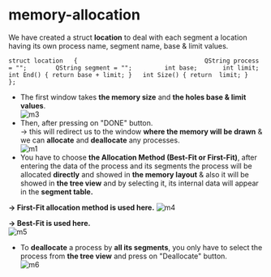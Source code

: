 # memory-allocation

We have created a struct **location** to deal with each segment a location having its own process name, segment name, base & limit values.  

`struct location  
{                                  
      QString process = "";       
      QString segment = "";        
      int base;      
      int limit;  
      int End() { return base + limit; }  
      int Size() { return  limit; }  
    };`
* The first window takes **the memory size** and **the holes base & limit values**.  
![m3](https://user-images.githubusercontent.com/64116564/83948776-b4c33080-a7ed-11ea-999c-86df4d620c04.png)
* Then, after pressing on "DONE" button.   
-> this will redirect us to the window **where the memory will be drawn** & we can **allocate** and **deallocate** any processes.  
![m1](https://user-images.githubusercontent.com/64116564/83948816-0c619c00-a7ee-11ea-99d7-09d62a68bba3.png)
* You have to choose **the Allocation Method (Best-Fit or First-Fit)**, after entering the data of the process and its segments the process will be allocated **directly** and showed in **the memory layout** & also it will be showed in **the tree view** and by selecting it, its internal data will appear in the **segment table.**   

**-> First-Fit allocation method is used here.** 
![m4](https://user-images.githubusercontent.com/64116564/83948847-3a46e080-a7ee-11ea-9c38-e0e758438968.png)  

**-> Best-Fit is used here.**   
![m5](https://user-images.githubusercontent.com/64116564/83948887-842fc680-a7ee-11ea-96b2-e41c43f9d803.png)
* To **deallocate** a process by **all its segments**, you only have to select the process from **the tree view** and press on "Deallocate" button.  
![m6](https://user-images.githubusercontent.com/64116564/83948917-b80aec00-a7ee-11ea-8865-548ba629c367.png)
